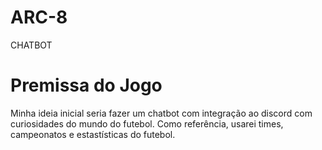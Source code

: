# ARC-8
CHATBOT




# Premissa do Jogo

Minha ideia inicial seria fazer um chatbot com integração ao discord  com curiosidades do mundo do futebol.
Como referência, usarei times, campeonatos e estastísticas do futebol.  

